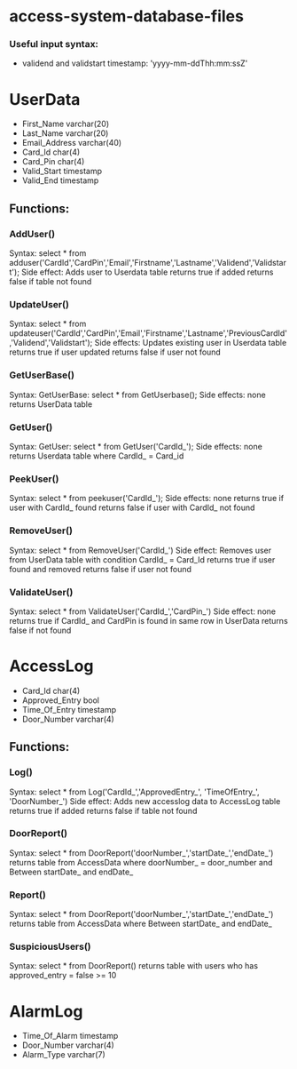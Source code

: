 # access-system-database-files

### Useful input syntax:
- validend and validstart timestamp: 'yyyy-mm-ddThh:mm:ssZ'

# UserData
- First_Name varchar(20)
- Last_Name varchar(20)
- Email_Address varchar(40)
- Card_Id char(4)
- Card_Pin char(4)
- Valid_Start timestamp
- Valid_End timestamp
## Functions:
### AddUser()
Syntax: 
select * from adduser('CardId','CardPin','Email','Firstname','Lastname','Validend','Validstart');
Side effect: Adds user to Userdata table
returns true if added
returns false if table not found
### UpdateUser()
Syntax: select * from updateuser('CardId','CardPin','Email','Firstname','Lastname','PreviousCardId','Validend','Validstart');
Side effects: Updates existing user in Userdata table
returns true if user updated
returns false if user not found
### GetUserBase()
Syntax: GetUserBase: select * from GetUserbase();
Side effects: none
returns UserData table
### GetUser()
Syntax: GetUser: select * from GetUser('CardId_');
Side effects: none
returns Userdata table where CardId_ = Card_id
### PeekUser()
Syntax: select * from peekuser('CardId_');
Side effects: none
returns true if user with CardId_ found
returns false if user with CardId_ not found
### RemoveUser()
Syntax: select * from RemoveUser('CardId_')
Side effect: Removes user from UserData table with condition CardId_ = Card_Id
returns true if user found and removed
returns false if user not found
### ValidateUser()
Syntax: select * from ValidateUser('CardId_','CardPin_')
Side effect: none
returns true if CardId_ and CardPin is found in same row in UserData
returns false if not found

# AccessLog
- Card_Id char(4)
- Approved_Entry bool
- Time_Of_Entry timestamp
- Door_Number varchar(4)

## Functions:

### Log()
Syntax: select * from Log('CardId_','ApprovedEntry_', 'TimeOfEntry_', 'DoorNumber_')
Side effect: Adds new accesslog data to AccessLog table
returns true if added
returns false if table not found
### DoorReport()
Syntax: select * from DoorReport('doorNumber_','startDate_','endDate_')
returns table from AccessData where doorNumber_ = door_number and Between startDate_ and endDate_
### Report()
Syntax: select * from DoorReport('doorNumber_','startDate_','endDate_')
returns table from AccessData where Between startDate_ and endDate_
### SuspiciousUsers()
Syntax: select * from DoorReport()
returns table with users who has approved_entry = false >= 10
# AlarmLog
- Time_Of_Alarm timestamp
- Door_Number varchar(4)
- Alarm_Type varchar(7)










